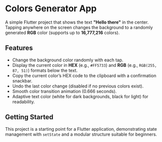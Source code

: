 # Colors Generator App

A simple Flutter project that shows the text **"Hello there"** in the center. Tapping anywhere on the screen changes the background to a randomly generated **RGB** color (supports up to **16,777,216** colors).

## Features
- Change the background color randomly with each tap.
- Display the current color in **HEX** (e.g., `#FF5733`) and **RGB** (e.g., `RGB(255, 87, 51)`) formats below the text.
- Copy the current color’s HEX code to the clipboard with a confirmation snackbar.
- Undo the last color change (disabled if no previous colors exist).
- Smooth color transition animation (0.666 seconds).
- Adaptive text color (white for dark backgrounds, black for light) for readability.

## Getting Started

This project is a starting point for a Flutter application, demonstrating state management with `setState` and a modular structure suitable for beginners.
